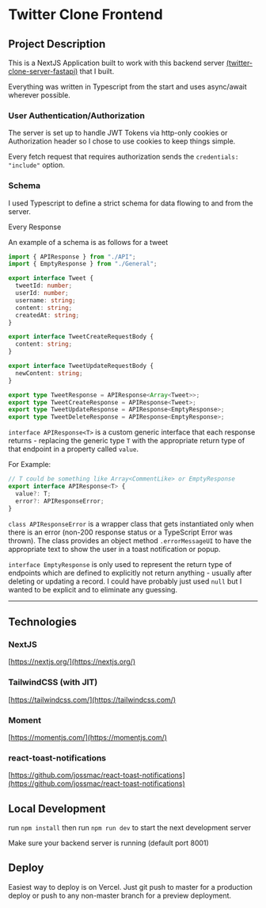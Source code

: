# Twitter Clone Frontend

## Project Description

This is a NextJS Application built to work with this backend server [ (twitter-clone-server-fastapi)](https://github.com/dericf/twitter-clone-server-fastapi) that I built.

Everything was written in Typescript from the start and uses async/await wherever possible.

### User Authentication/Authorization

The server is set up to handle JWT Tokens via http-only cookies or Authorization header
so I chose to use cookies to keep things simple.

Every fetch request that requires authorization sends the `credentials: "include"` option.

### Schema

I used Typescript to define a strict schema for data flowing to and from the server.

Every Response

An example of a schema is as follows for a tweet

```Typescript
import { APIResponse } from "./API";
import { EmptyResponse } from "./General";

export interface Tweet {
  tweetId: number;
  userId: number;
  username: string;
  content: string;
  createdAt: string;
}

export interface TweetCreateRequestBody {
  content: string;
}

export interface TweetUpdateRequestBody {
  newContent: string;
}

export type TweetResponse = APIResponse<Array<Tweet>>;
export type TweetCreateResponse = APIResponse<Tweet>;
export type TweetUpdateResponse = APIResponse<EmptyResponse>;
export type TweetDeleteResponse = APIResponse<EmptyResponse>;

```

`interface APIResponse<T>` is a custom generic interface that each response returns - replacing
the generic type `T` with the appropriate return type of that endpoint in a property
called `value`.

For Example:

```Typescript
// T could be something like Array<CommentLike> or EmptyResponse
export interface APIResponse<T> {
  value?: T;
  error?: APIResponseError;
}
```

`class APIResponseError` is a wrapper class that gets instantiated only when there
is an error (non-200 response status or a TypeScript Error was thrown). The class
provides an object method `.errorMessageUI` to have the appropriate text to show the
user in a toast notification or popup.

`interface EmptyResponse` is only used to represent the return type of endpoints which are defined
to explicitly not return anything - usually after deleting or updating a record.
I could have probably just used `null` but I wanted to be explicit
and to eliminate any guessing.

---

## Technologies

### NextJS

[https://nextjs.org/](https://nextjs.org/)

### TailwindCSS (with JIT)

[https://tailwindcss.com/](https://tailwindcss.com/)

### Moment

[https://momentjs.com/](https://momentjs.com/)

### react-toast-notifications

[https://github.com/jossmac/react-toast-notifications](https://github.com/jossmac/react-toast-notifications)

## Local Development

run `npm install` then run `npm run dev` to start the next development server

Make sure your backend server is running (default port 8001)

## Deploy

Easiest way to deploy is on Vercel.
Just git push to master for a production deploy or push to any non-master branch for a preview deployment.
